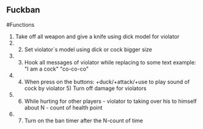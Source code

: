 ## Fuckban

#Functions
1) Take off all weapon and give a knife using dick model for violator 
2) 2) Set violator`s model using dick or cock bigger size 
3) 3) Hook all messages of violator while replacing to some text example: "I am a cock" "co-co-co" 
4) 4) When press on the buttons: +duck/+attack/+use to play sound of cock by violator 5) Turn off damage for violators 
5) 6) While hurting for other players - violator to taking over his to himself about N - count of health point 
6) 7) Turn on the ban timer after the N-count of time
